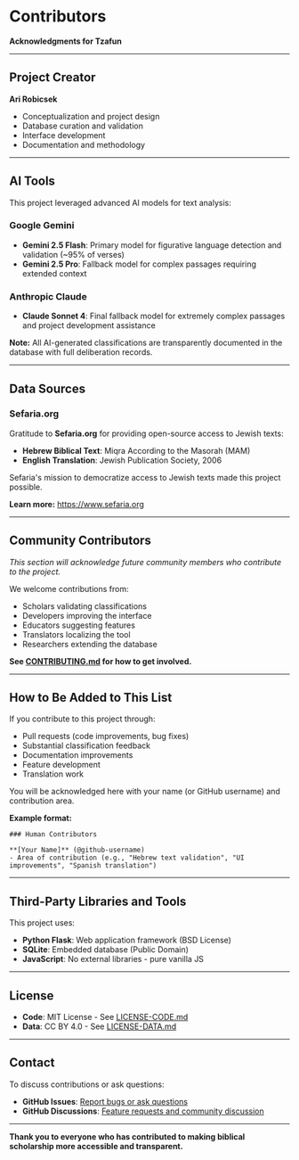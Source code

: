 # Contributors

**Acknowledgments for Tzafun**

---

## Project Creator

**Ari Robicsek**
- Conceptualization and project design
- Database curation and validation
- Interface development
- Documentation and methodology

---

## AI Tools

This project leveraged advanced AI models for text analysis:

### Google Gemini
- **Gemini 2.5 Flash**: Primary model for figurative language detection and validation (~95% of verses)
- **Gemini 2.5 Pro**: Fallback model for complex passages requiring extended context

### Anthropic Claude
- **Claude Sonnet 4**: Final fallback model for extremely complex passages and project development assistance

**Note:** All AI-generated classifications are transparently documented in the database with full deliberation records.

---

## Data Sources

### Sefaria.org
Gratitude to **Sefaria.org** for providing open-source access to Jewish texts:
- **Hebrew Biblical Text**: Miqra According to the Masorah (MAM)
- **English Translation**: Jewish Publication Society, 2006

Sefaria's mission to democratize access to Jewish texts made this project possible.

**Learn more:** https://www.sefaria.org

---

## Community Contributors

*This section will acknowledge future community members who contribute to the project.*

We welcome contributions from:
- Scholars validating classifications
- Developers improving the interface
- Educators suggesting features
- Translators localizing the tool
- Researchers extending the database

**See [CONTRIBUTING.md](CONTRIBUTING.md) for how to get involved.**

---

## How to Be Added to This List

If you contribute to this project through:
- Pull requests (code improvements, bug fixes)
- Substantial classification feedback
- Documentation improvements
- Feature development
- Translation work

You will be acknowledged here with your name (or GitHub username) and contribution area.

**Example format:**
```
### Human Contributors

**[Your Name]** (@github-username)
- Area of contribution (e.g., "Hebrew text validation", "UI improvements", "Spanish translation")
```

---

## Third-Party Libraries and Tools

This project uses:
- **Python Flask**: Web application framework (BSD License)
- **SQLite**: Embedded database (Public Domain)
- **JavaScript**: No external libraries - pure vanilla JS

---

## License

- **Code**: MIT License - See [LICENSE-CODE.md](LICENSE-CODE.md)
- **Data**: CC BY 4.0 - See [LICENSE-DATA.md](LICENSE-DATA.md)

---

## Contact

To discuss contributions or ask questions:
- **GitHub Issues**: [Report bugs or ask questions](https://github.com/[username]/tzafun/issues)
- **GitHub Discussions**: [Feature requests and community discussion](https://github.com/[username]/tzafun/discussions)

---

**Thank you to everyone who has contributed to making biblical scholarship more accessible and transparent.**
